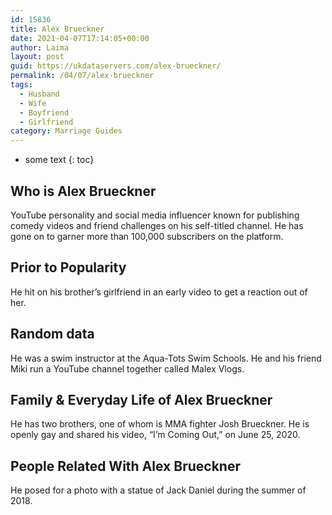 ```yaml
---
id: 15836
title: Alex Brueckner
date: 2021-04-07T17:14:05+00:00
author: Laima
layout: post
guid: https://ukdataservers.com/alex-brueckner/
permalink: /04/07/alex-brueckner
tags:
  - Husband
  - Wife
  - Boyfriend
  - Girlfriend
category: Marriage Guides
---
```


* some text
{: toc}


## Who is Alex Brueckner
                  
                  
                  
YouTube personality and social media influencer known for publishing comedy videos and friend challenges on his self-titled channel. He has gone on to garner more than 100,000 subscribers on the platform.
                  
              
            
              
            
                
                
                
## Prior to Popularity
                  
                  
                  
He hit on his brother&#8217;s girlfriend in an early video to get a reaction out of her.
                  
              
            
              
            
                
                
                
## Random data
                  
                  
                  
He was a swim instructor at the Aqua-Tots Swim Schools. He and his friend Miki run a YouTube channel together called Malex Vlogs. 
                  
              
            
              
            
                
                
                
## Family & Everyday Life of Alex Brueckner
                  
                  
                  
He has two brothers, one of whom is MMA fighter Josh Brueckner. He is openly gay and shared his video, &#8220;I&#8217;m Coming Out,&#8221; on June 25, 2020.
                  
              
            
              
            
                
                
                
## People Related With Alex Brueckner
                  
                  
                  
He posed for a photo with a statue of Jack Daniel during the summer of 2018. 
                  
              
            
              
            
                
              
            
              
              
            
            
              
            
          
          
          